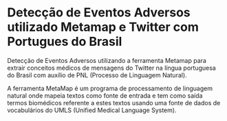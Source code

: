 # Detecção de Eventos Adversos utilizado Metamap e Twitter com Portugues do Brasil
 Detecção de Eventos Adversos utilizando a ferramenta Metamap para extrair conceitos médicos de mensagens do Twitter na língua portuguesa do Brasil com auxílio de PNL (Processo de Linguagem Natural).
 
 A ferramenta MetaMap é um programa de processamento de linguagem natural onde mapeia textos como fonte de entrada e tem como saída termos biomédicos referente a estes textos usando uma fonte de dados de vocabulários do UMLS (Unified Medical Language System).
